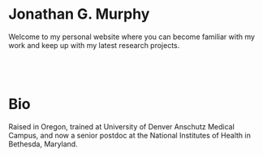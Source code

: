 # Jonathan G. Murphy
Welcome to my personal website where you can become familiar with my work and keep up with my latest research projects.
<br>
<br>
<br>
<br>
# Bio
Raised in Oregon, trained at University of Denver Anschutz Medical Campus, and now a senior postdoc at the National Institutes of Health in Bethesda, Maryland. 
